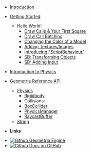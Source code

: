 * [Introduction](/)


* [Getting Started](/get-started/getting-started.md)
	- [Hello World!](/hello-world/hello-world.md)
		- [Draw Calls & Your First Square](/hello-world/your-first-square.md)
		- [Draw Call Batching](/hello-world/draw-call-batching.md)
		- [Changing the Color of a Model](/hello-world/changing-model-color.md)
		- [Adding Textures/Images](/hello-world/adding-textures.md)
		- [Introducing "ScriptBehaviour"](/hello-world/introducing-scriptbehaviour.md)
		- [SB: Transforming Objects](/hello-world/sb-transforming-objects.md)
		- [SB: Adding Input](/hello-world/sb-add-input.md)

* [Introduction to Physics](/physics/introduction-to-physics.md)

* [Geometria Reference API](/api/index.md)
	- [Physics](/api/Physics/index.md)
		- [Rigidbody](/api/Physics/Rigidbody.md)
		- Collisions:
		- [BoxCollider](/api/Physics/BoxCollider.md)
		- [PhysicsManager](/api/Physics/PhysicsManager.md)
		- [RaycastBuffer](/api/Physics/PhysicsManager.md?id=raycastbuffer)
	- [String](/api/String/index.md)




- **Links**
* [![Github](https://raw.githubusercontent.com/jhildenbiddle/docsify-themeable/master/docs/assets/img/github.svg) Geometria Engine](https://github.com/Geometria-Engine/Geometria)
* [![Github](https://raw.githubusercontent.com/jhildenbiddle/docsify-themeable/master/docs/assets/img/github.svg) Docs on GitHub](https://github.com/Geometria-Engine/docs-v2)
